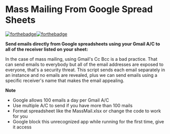 # Mass Mailing From Google Spread Sheets
[![forthebadge](https://forthebadge.com/images/badges/made-with-javascript.svg)](https://forthebadge.com)[![forthebadge](https://forthebadge.com/images/badges/check-it-out.svg)](https://forthebadge.com)

**Send emails directly from Google spreadsheets using your Gmail A/C to all of the receiver listed on your sheet:**

In the case of mass mailing, using Gmail's Cc Bcc is a bad practice. That can send emails to everybody but all of the email addresses are exposed to everyone, that's a security threat. This script sends each email separately in an instance and no emails are revealed, plus we can send emails using a specific receiver's name that makes the email appealing. 

**Note**
- Google allows 100 emails a day per Gmail A/C
- Use multiple A/C to send if you have more than 100 mails
- Format spreadsheet like the MassMail.xlsx or change the code to work for you
- Google block this unrecognized app while running for the first time, give it access

